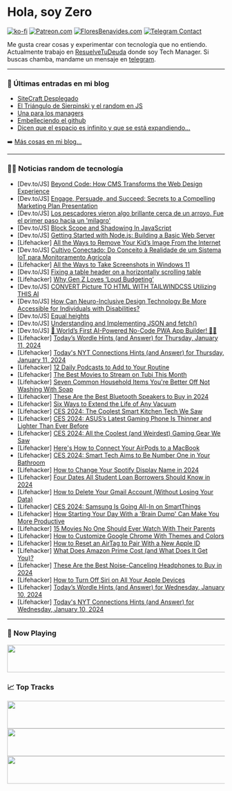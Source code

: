 # Hola, soy Zero

[![ko-fi](https://ko-fi.com/img/githubbutton_sm.svg)](https://ko-fi.com/J3J4N0LUK)
[![Patreon.com](https://img.shields.io/endpoint.svg?url=https%3A%2F%2Fshieldsio-patreon.vercel.app%2Fapi%3Fusername%3Dzerodragon%26type%3Dpatrons&style=for-the-badge)](https://patreon.com/zerodragon)
[![FloresBenavides.com](https://img.shields.io/website?down_message=oops&label=MiBlog&style=for-the-badge&up_message=online&url=https%3A%2F%2Ffloresbenavides.com)](https://floresbenavides.com)
[![Telegram Contact](https://img.shields.io/badge/escr%C3%ADbeme-ZeroDragon-%2326A5E4?style=for-the-badge&logo=telegram)](https://t.me/zerodragon)

Me gusta crear cosas y experimentar con tecnología que no entiendo.
Actualmente trabajo en [ResuelveTuDeuda](http://github.com/resuelve) donde soy Tech Manager.
Si buscas chamba, mandame un mensaje en [telegram](https://t.me/zerodragon).

---

### 📕 Últimas entradas en mi blog
<!-- BLOG-POST-LIST:START -->
- [SiteCraft Desplegado](https://floresbenavides.com/sitecraft-desplegado/)
- [El Triángulo de Sierpinski y el random en JS](https://floresbenavides.com/el-triangulo-de-sierpinski-y-el-random-en-js/)
- [Una para los managers](https://floresbenavides.com/una-para-los-managers/)
- [Embelleciendo el github](https://floresbenavides.com/embelleciendo-el-github/)
- [Dicen que el espacio es infinito y que se está expandiendo…](https://floresbenavides.com/dicen-que-el-espacio-es-infinito-y-que-se-esta-expandiendo/)
<!-- BLOG-POST-LIST:END -->

➡️ [Más cosas en mi blog...](https://floresbenavides.com)

---

### 👨‍💻 Noticias random de tecnología
<!-- TECH-POSTS:START -->
- [Dev.to/JS] [Beyond Code: How CMS Transforms the Web Design Experience](https://dev.to/sdssoftwares/beyond-code-how-cms-transforms-the-web-design-experience-3ppc)
- [Dev.to/JS] [Engage, Persuade, and Succeed: Secrets to a Compelling Marketing Plan Presentation](https://dev.to/marketingpresentation/engage-persuade-and-succeed-secrets-to-a-compelling-marketing-plan-presentation-1ddb)
- [Dev.to/JS] [Los pescadores vieron algo brillante cerca de un arroyo. Fue el primer paso hacia un &#39;milagro&#39;](https://dev.to/rafelm400/los-pescadores-vieron-algo-brillante-cerca-de-un-arroyo-fue-el-primer-paso-hacia-un-milagro-4n0n)
- [Dev.to/JS] [Block Scope and Shadowing In JavaScript](https://dev.to/shahidbugti/block-scope-and-shadowing-in-javascript-438c)
- [Dev.to/JS] [Getting Started with Node.js: Building a Basic Web Server](https://dev.to/kucherol/getting-started-with-nodejs-building-a-basic-web-server-67h)
- [Lifehacker] [All the Ways to Remove Your Kid’s Image From the Internet](https://lifehacker.com/family/how-to-remove-your-kids-image-from-the-internet)
- [Dev.to/JS] [Cultivo Conectado: Do Conceito à Realidade de um Sistema IoT para Monitoramento Agrícola](https://dev.to/hugosrc/cultivo-conectado-do-conceito-a-realidade-de-um-sistema-iot-para-monitoramento-agricola-48fk)
- [Lifehacker] [All the Ways to Take Screenshots in Windows 11](https://lifehacker.com/all-the-ways-to-take-screenshots-in-windows-11-1847697682)
- [Dev.to/JS] [Fixing a table header on a horizontally scrolling table](https://dev.to/maurocen/fixing-a-table-header-on-a-horizontally-scrolling-table-2p7m)
- [Lifehacker] [Why Gen Z Loves ‘Loud Budgeting’](https://lifehacker.com/money/what-is-loud-budgeting-and-how-to-do-it)
- [Dev.to/JS] [CONVERT Picture TO HTML WITH TAILWINDCSS Utilizing THIS AI](https://dev.to/pranavkdileep/convert-picture-to-html-with-tailwindcss-utilizing-this-ai-4gco)
- [Dev.to/JS] [How Can Neuro-Inclusive Design Technology Be More Accessible for Individuals with Disabilities?](https://dev.to/yagnapandya9/how-can-neuro-inclusive-design-technology-be-more-accessible-for-individuals-with-disabilities-34eh)
- [Dev.to/JS] [Equal heights](https://dev.to/thedevcristian/equal-heights-4o4c)
- [Dev.to/JS] [Understanding and Implementing JSON and fetch&lpar;&rpar;](https://dev.to/kaitlynshae28/understanding-and-implementing-json-and-fetch-4f19)
- [Dev.to/JS] [🚀 World’s First AI-Powered No-Code PWA App Builder! 📱✨](https://dev.to/mim542902/worlds-first-ai-powered-no-code-pwa-app-builder-49kg)
- [Lifehacker] [Today’s Wordle Hints &lpar;and Answer&rpar; for Thursday, January 11, 2024](https://lifehacker.com/entertainment/wordle-answer-today-january-11-2024)
- [Lifehacker] [Today&#39;s NYT Connections Hints &lpar;and Answer&rpar; for Thursday, January 11, 2024](https://lifehacker.com/entertainment/nyt-connections-answer-today-january-11-2024)
- [Lifehacker] [12 Daily Podcasts to Add to Your Routine](https://lifehacker.com/entertainment/12-daily-podcasts-to-add-to-your-routine)
- [Lifehacker] [The Best Movies to Stream on Tubi This Month](https://lifehacker.com/entertainment/best-movies-streaming-on-tubi)
- [Lifehacker] [Seven Common Household Items You&#39;re Better Off Not Washing With Soap](https://lifehacker.com/home/common-household-items-you-shouldnt-wash-wish-soap)
- [Lifehacker] [These Are the Best Bluetooth Speakers to Buy in 2024](https://lifehacker.com/tech/best-bluetooth-speakers)
- [Lifehacker] [Six Ways to Extend the Life of Any Vacuum](https://lifehacker.com/home/how-to-extend-the-life-of-a-vacuum-cleaner)
- [Lifehacker] [CES 2024: The Coolest Smart Kitchen Tech We Saw](https://lifehacker.com/tech/smart-kitchen-tech-ces-2024)
- [Lifehacker] [CES 2024: ASUS’s Latest Gaming Phone Is Thinner and Lighter Than Ever Before](https://lifehacker.com/tech/asus-rog-8-series-review)
- [Lifehacker] [CES 2024: All the Coolest &lpar;and Weirdest&rpar; Gaming Gear We Saw](https://lifehacker.com/entertainment/gaming-gear-spotted-at-ces-2024)
- [Lifehacker] [Here&#39;s How to Connect Your AirPods to a MacBook](https://lifehacker.com/tech/how-to-connect-airpods-to-a-macbook)
- [Lifehacker] [CES 2024: Smart Tech Aims to Be Number One in Your Bathroom](https://lifehacker.com/tech/smart-bathroom-tech-ces-2024)
- [Lifehacker] [How to Change Your Spotify Display Name in 2024](https://lifehacker.com/tech/how-to-change-your-spotify-username)
- [Lifehacker] [Four Dates All Student Loan Borrowers Should Know in 2024](https://lifehacker.com/money/dates-student-loan-borrowers-should-know)
- [Lifehacker] [How to Delete Your Gmail Account &lpar;Without Losing Your Data&rpar;](https://lifehacker.com/tech/delete-gmail-account)
- [Lifehacker] [CES 2024: Samsung Is Going All-In on SmartThings](https://lifehacker.com/tech/ces-2024-samsung-going-all-in-on-smartthings)
- [Lifehacker] [How Starting Your Day With a &#39;Brain Dump&#39; Can Make You More Productive](https://lifehacker.com/work/start-your-day-with-a-brain-dump)
- [Lifehacker] [15 Movies No One Should Ever Watch With Their Parents](https://lifehacker.com/entertainment/15-movies-not-to-watch-with-parents)
- [Lifehacker] [How to Customize Google Chrome With Themes and Colors](https://lifehacker.com/tech/how-to-customize-google-chrome)
- [Lifehacker] [How to Reset an AirTag to Pair With a New Apple ID](https://lifehacker.com/how-to-reset-an-airtag-to-pair-with-a-new-apple-id-1846813390)
- [Lifehacker] [What Does Amazon Prime Cost &lpar;and What Does It Get You&rpar;?](https://lifehacker.com/money/what-does-amazon-prime-cost)
- [Lifehacker] [These Are the Best Noise-Canceling Headphones to Buy in 2024](https://lifehacker.com/tech/best-noise-canceling-headphones)
- [Lifehacker] [How to Turn Off Siri on All Your Apple Devices](https://lifehacker.com/tech/how-to-turn-off-siri)
- [Lifehacker] [Today’s Wordle Hints &lpar;and Answer&rpar; for Wednesday, January 10, 2024](https://lifehacker.com/entertainment/wordle-answer-today-january-10-2024)
- [Lifehacker] [Today&#39;s NYT Connections Hints &lpar;and Answer&rpar; for Wednesday, January 10, 2024](https://lifehacker.com/entertainment/nyt-connections-answer-today-january-10-2024)<!-- TECH-POSTS:END -->

---

### 🎵 Now Playing
<a href="https://spotify-now-playing-dun.vercel.app/now-playing?open"><img src="https://spotify-now-playing-dun.vercel.app/now-playing" width="540" height="64"></a>

### 📈 Top Tracks
<a href="https://spotify-now-playing-dun.vercel.app/top-tracks?i=1&open"><img src="https://spotify-now-playing-dun.vercel.app/top-tracks?i=1" width="540" height="64"></a>
<a href="https://spotify-now-playing-dun.vercel.app/top-tracks?i=2&open"><img src="https://spotify-now-playing-dun.vercel.app/top-tracks?i=2" width="540" height="64"></a>
<a href="https://spotify-now-playing-dun.vercel.app/top-tracks?i=3&open"><img src="https://spotify-now-playing-dun.vercel.app/top-tracks?i=3" width="540" height="64"></a>
